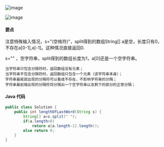 ![image](http://ww3.sinaimg.cn/large/a5812295jw1f800ja99j4j20w206dweq.jpg)

![image](http://ww3.sinaimg.cn/large/a5812295jw1f800javz41j20w804rjrk.jpg)
#### 要点
注意特殊输入情况，s="(空格符)"，split得到的数组String[] a是空，长度只有0，不存在a[0-1],a[-1]。这种情况直接返回0.

s="" ，空字符串，split得到的数组长度为1，a[0]还是一个空字符串。


    当字符串只包含分隔符时，返回数组没有元素；
    当字符串不包含分隔符时，返回数组只包含一个元素（该字符串本身）；
    字符串最尾部出现的分隔符可以看成不存在，不影响字符串的分隔；
    字符串最前端出现的分隔符将分隔出一个空字符串以及剩下的部分的正常分隔；
#### Java 代码
```Java
public class Solution {
    public int lengthOfLastWord(String s) {
		String[] a=s.split(" ");
		if(a.length>0)
			return a[a.length-1].length();
		else return 0;
    }
}
```